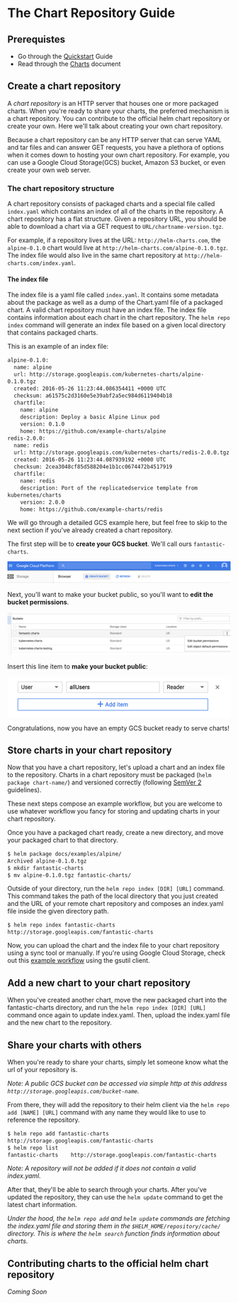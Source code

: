 # The Chart Repository Guide

## Prerequistes
* Go through the [Quickstart](quickstart.md) Guide
* Read through the [Charts](charts.md) document

## Create a chart repository
A _chart repository_ is an HTTP server that houses one or more packaged charts. When you're ready to share your charts, the preferred mechanism is a chart repository. You can contribute to the official helm chart repository or create your own. Here we'll talk about creating your own chart repository.

Because a chart repository can be any HTTP server that can serve YAML and tar files and can answer GET requests, you have a plethora of options when it comes down to hosting your own chart repository. For example, you can use a Google Cloud Storage(GCS) bucket, Amazon S3 bucket, or even create your own web server.

### The chart repository structure
A chart repository consists of packaged charts and a special file called `index.yaml` which contains an index of all of the charts in the repository. A chart repository has a flat structure. Given a repository URL, you should be able to download a chart via a GET request to `URL/chartname-version.tgz`. 

For example, if a repository lives at the URL: `http://helm-charts.com`, the `alpine-0.1.0` chart would live at `http://helm-charts.com/alpine-0.1.0.tgz`. The index file would also live in the same chart repository at `http://helm-charts.com/index.yaml`.

#### The index file
The index file is a yaml file called `index.yaml`. It contains some metadata about the package as well as a dump of the Chart.yaml file of a packaged chart. A valid chart repository must have an index file. The index file contains information about each chart in the chart repository. The `helm repo index` command will generate an index file based on a given local directory that contains packaged charts.

This is an example of an index file:
```
alpine-0.1.0:
  name: alpine
  url: http://storage.googleapis.com/kubernetes-charts/alpine-0.1.0.tgz
  created: 2016-05-26 11:23:44.086354411 +0000 UTC
  checksum: a61575c2d3160e5e39abf2a5ec984d6119404b18
  chartfile:
    name: alpine
    description: Deploy a basic Alpine Linux pod
    version: 0.1.0
    home: https://github.com/example-charts/alpine
redis-2.0.0:
  name: redis
  url: http://storage.googleapis.com/kubernetes-charts/redis-2.0.0.tgz
  created: 2016-05-26 11:23:44.087939192 +0000 UTC
  checksum: 2cea3048cf85d588204e1b1cc0674472b4517919
  chartfile:
    name: redis
    description: Port of the replicatedservice template from kubernetes/charts
    version: 2.0.0
    home: https://github.com/example-charts/redis
```

We will go through a detailed GCS example here, but feel free to skip to the next section if you've already created a chart repository.

The first step will be to **create your GCS bucket**. We'll call ours `fantastic-charts`.

![Create a GCS Bucket](images/create-a-bucket.png)

Next, you'll want to make your bucket public, so you'll want to **edit the bucket permissions**.

![Edit Permissions](images/edit-permissions.png)

Insert this line item to **make your bucket public**:

![Make Bucket Public](images/make-bucket-public.png)

Congratulations, now you have an empty GCS bucket ready to serve charts!

## Store charts in your chart repository
Now that you have a chart repository, let's upload a chart and an index file to the repository.
Charts in a chart repository must be packaged (`helm package chart-name/`) and versioned correctly (following [SemVer 2](http://semver.org/) guidelines).

These next steps compose an example workflow, but you are welcome to use whatever workflow you fancy for storing and updating charts in your chart repository.

Once you have a packaged chart ready, create a new directory, and move your packaged chart to that directory.

```console
$ helm package docs/examples/alpine/
Archived alpine-0.1.0.tgz
$ mkdir fantastic-charts
$ mv alpine-0.1.0.tgz fantastic-charts/
```

Outside of your directory, run the `helm repo index [DIR] [URL]` command. This command takes the path of the local directory that you just created and the URL of your remote chart repository and composes an index.yaml file inside the given directory path.

```console
$ helm repo index fantastic-charts http://storage.googleapis.com/fantastic-charts
```

Now, you can upload the chart and the index file to your chart repository using a sync tool or manually. If you're using Google Cloud Storage, check out this [example workflow](chart_repository_sync_example.md) using the gsutil client.

## Add a new chart to your chart repository

When you've created another chart, move the new packaged chart into the fantastic-charts directory, and run the `helm repo index [DIR] [URL]` command once again to update index.yaml. Then, upload the index.yaml file and the new chart to the repository.

## Share your charts with others
When you're ready to share your charts, simply let someone know what the url of your repository is.

*Note: A public GCS bucket can be accessed via simple http at this address `http://storage.googleapis.com/bucket-name`.*

From there, they will add the repository to their helm client via the `helm repo add [NAME] [URL]` command with any name they would like to use to reference the repository.

```console
$ helm repo add fantastic-charts http://storage.googleapis.com/fantastic-charts
$ helm repo list
fantastic-charts    http://storage.googleapis.com/fantastic-charts
```

*Note: A repository will not be added if it does not contain a valid index.yaml.*

After that, they'll be able to search through your charts. After you've updated the repository, they can use the `helm update` command to get the latest chart information.

*Under the hood, the `helm repo add` and `helm update` commands are fetching the index.yaml file and storing them in the `$HELM_HOME/repository/cache/` directory. This is where the `helm search` function finds information about charts.*

## Contributing charts to the official helm chart repository
*Coming Soon*
